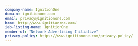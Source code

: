 ```yaml
---
company-name: IgnitionOne
domain: ignitionone.com
email: privacy@ignitionone.com
home: http://www.ignitionone.com/
iab-listing-name: IgnitionOne
member-of: "Network Advertising Initiative"
privacy-policy: https://www.ignitionone.com/privacy-policy/
---
```




